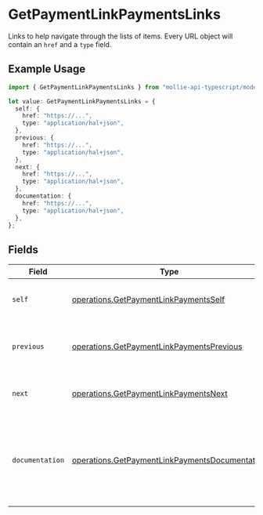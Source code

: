 # GetPaymentLinkPaymentsLinks

Links to help navigate through the lists of items. Every URL object will contain an `href` and a `type` field.

## Example Usage

```typescript
import { GetPaymentLinkPaymentsLinks } from "mollie-api-typescript/models/operations";

let value: GetPaymentLinkPaymentsLinks = {
  self: {
    href: "https://...",
    type: "application/hal+json",
  },
  previous: {
    href: "https://...",
    type: "application/hal+json",
  },
  next: {
    href: "https://...",
    type: "application/hal+json",
  },
  documentation: {
    href: "https://...",
    type: "application/hal+json",
  },
};
```

## Fields

| Field                                                                                                            | Type                                                                                                             | Required                                                                                                         | Description                                                                                                      |
| ---------------------------------------------------------------------------------------------------------------- | ---------------------------------------------------------------------------------------------------------------- | ---------------------------------------------------------------------------------------------------------------- | ---------------------------------------------------------------------------------------------------------------- |
| `self`                                                                                                           | [operations.GetPaymentLinkPaymentsSelf](../../models/operations/getpaymentlinkpaymentsself.md)                   | :heavy_check_mark:                                                                                               | The URL to the current set of items.                                                                             |
| `previous`                                                                                                       | [operations.GetPaymentLinkPaymentsPrevious](../../models/operations/getpaymentlinkpaymentsprevious.md)           | :heavy_check_mark:                                                                                               | The previous set of items, if available.                                                                         |
| `next`                                                                                                           | [operations.GetPaymentLinkPaymentsNext](../../models/operations/getpaymentlinkpaymentsnext.md)                   | :heavy_check_mark:                                                                                               | The next set of items, if available.                                                                             |
| `documentation`                                                                                                  | [operations.GetPaymentLinkPaymentsDocumentation](../../models/operations/getpaymentlinkpaymentsdocumentation.md) | :heavy_check_mark:                                                                                               | In v2 endpoints, URLs are commonly represented as objects with an `href` and `type` field.                       |